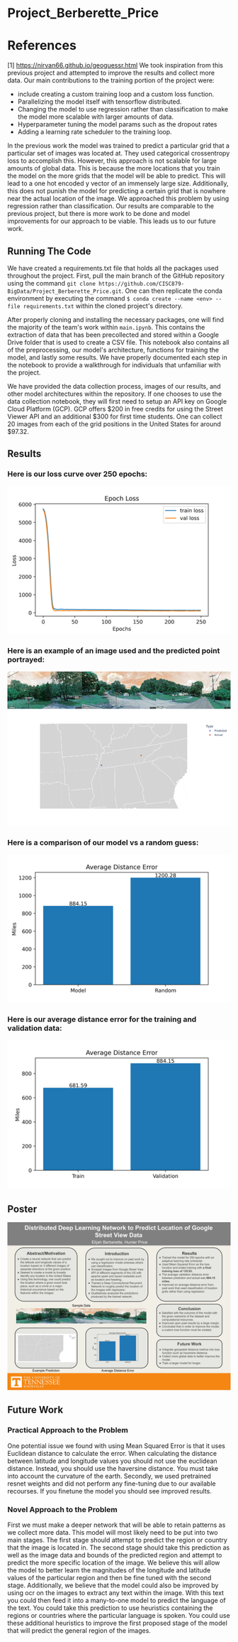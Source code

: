 # Project_Berberette_Price

# References
[1] https://nirvan66.github.io/geoguessr.html
We took inspiration from this previous project and attempted to improve the results and collect more data. Our main contributions to the training portion of the project were:
- include creating a custom training loop and a custom loss function.
- Parallelizing the model itself with tensorflow distributed.
- Changing the model to use regression rather than classification to make the model more scalable with larger amounts of data.
- Hyperparameter tuning the model params such as the dropout rates
- Adding a learning rate scheduler to the training loop.

In the previous work the model was trained to predict a particular grid that a particular set of images was located at. They used categorical crossentropy loss to accomplish this. However, this approach is not scalable for large amounts of global data. This is because the more locations that you train the model on the more grids that the model will be able to predict. This will lead to a one hot encoded y vector of an immensely large size. Additionally, this does not punish the model for predicting a certain grid that is nowhere near the actual location of the image. We approached this problem by using regression rather than classification. Our results are comparable to the previous project, but there is more work to be done and model improvements for our approach to be viable. This leads us to our future work.
## Running The Code
We have created a requirements.txt file that holds all the packages used throughout the project. First, pull the main branch of the GitHub repository using the command `git clone https://github.com/CISC879-BigData/Project_Berberette_Price.git`. One can then replicate the conda environment by executing the command `$ conda create --name <env> --file requirements.txt` within the cloned project's directory. 

After properly cloning and installing the necessary packages, one will find the majority of the team's work within `main.ipynb`. This contains the extraction of data that has been precollected and stored within a Google Drive folder that is used to create a CSV file. This notebook also contains all of the preprocessing, our model's architecture, functions for training the model, and lastly some results. We have properly documented each step in the notebook to provide a walkthrough for individuals that unfamiliar with the project.

We have provided the data collection process, images of our results, and other model architectures within the repository. If one chooses to use the data collection notebook, they will first need to setup an API key on Google Cloud Platform (GCP). GCP offers $200 in free credits for using the Street Viewer API and an additional $300 for first time students. One can collect 20 images from each of the grid positions in the United States for around $97.32.

## Results
### Here is our loss curve over 250 epochs:
![Loss Image](images/loss.png)

### Here is an example of an image used and the predicted point portrayed:
![Ex_data](images/ex_data.png)
![Prediction_Image](images/ex_prediction.png)

### Here is a comparison of our model vs a random guess:
![Random_Point](images/random_point_comparison.png)

### Here is our average distance error for the training and validation data:
![Average_distance_error](images/avg_dist_error.png)


## Poster 
![Poster](images/526Poster.png)

## Future Work
### Practical Approach to the Problem
One potential issue we found with using Mean Squared Error is that it uses Euclidean distance to calculate the error. When calculating the distance between latitude and longitude values you should not use the euclidean distance. Instead, you should use the haversine distance. You must take into account the curvature of the earth. Secondly, we used pretrained resnet weights and did not perform any fine-tuning due to our available recourses. If you finetune the model you should see improved results.

### Novel Approach to the Problem
First we must make a deeper network that will be able to retain patterns as we collect more data. This model will most likely need to be put into two main stages. The first stage should attempt to predict the region or country that the image is located in. The second stage should take this prediction as well as the image data and bounds of the predicted region and attempt to predict the more specific location of the image. We believe this will allow the model to better learn the magnitudes of the longitude and latitude values of the particular region and then be fine tuned with the second stage.
Additionally, we believe that the model could also be improved by using ocr on the images to extract any text within the image. With this text you could then feed it into a many-to-one model to predict the language of the text. You could take this prediction to use heuristics containing the regions or countries where the particular language is spoken. You could use these additional heuristics to improve the first proposed stage of the model that will predict the general region of the images.
